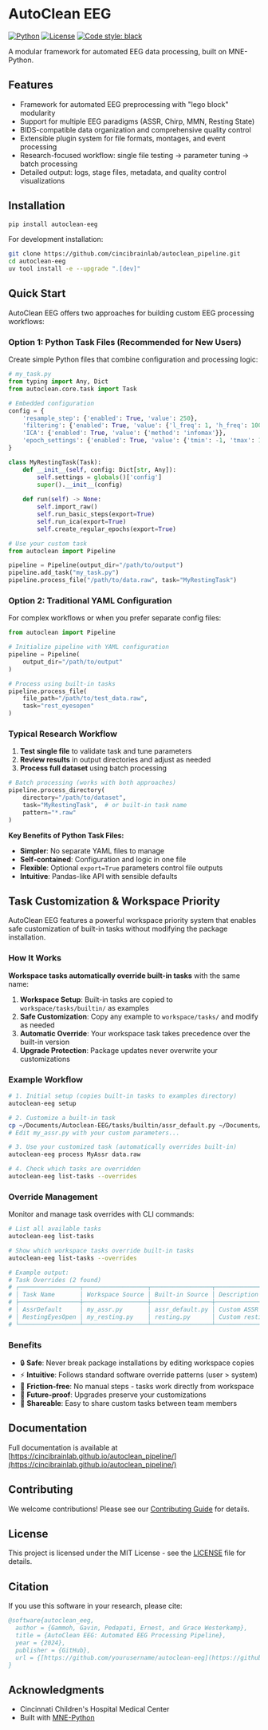 # AutoClean EEG

[![Python](https://img.shields.io/badge/python-3.10%2B-blue.svg)](https://www.python.org/downloads/)
[![License](https://img.shields.io/badge/license-MIT-green.svg)](LICENSE)
[![Code style: black](https://img.shields.io/badge/code%20style-black-000000.svg)](https://github.com/psf/black)

A modular framework for automated EEG data processing, built on MNE-Python.

## Features

- Framework for automated EEG preprocessing with "lego block" modularity
- Support for multiple EEG paradigms (ASSR, Chirp, MMN, Resting State) 
- BIDS-compatible data organization and comprehensive quality control
- Extensible plugin system for file formats, montages, and event processing
- Research-focused workflow: single file testing → parameter tuning → batch processing
- Detailed output: logs, stage files, metadata, and quality control visualizations

## Installation

```bash
pip install autoclean-eeg
```

For development installation:

```bash
git clone https://github.com/cincibrainlab/autoclean_pipeline.git
cd autoclean-eeg
uv tool install -e --upgrade ".[dev]"
```

## Quick Start

AutoClean EEG offers two approaches for building custom EEG processing workflows:

### Option 1: Python Task Files (Recommended for New Users)

Create simple Python files that combine configuration and processing logic:

```python
# my_task.py
from typing import Any, Dict
from autoclean.core.task import Task

# Embedded configuration
config = {
    'resample_step': {'enabled': True, 'value': 250},
    'filtering': {'enabled': True, 'value': {'l_freq': 1, 'h_freq': 100}},
    'ICA': {'enabled': True, 'value': {'method': 'infomax'}},
    'epoch_settings': {'enabled': True, 'value': {'tmin': -1, 'tmax': 1}}
}

class MyRestingTask(Task):
    def __init__(self, config: Dict[str, Any]):
        self.settings = globals()['config']
        super().__init__(config)
    
    def run(self) -> None:
        self.import_raw()
        self.run_basic_steps(export=True)
        self.run_ica(export=True)
        self.create_regular_epochs(export=True)
```

```python
# Use your custom task
from autoclean import Pipeline

pipeline = Pipeline(output_dir="/path/to/output")
pipeline.add_task("my_task.py")
pipeline.process_file("/path/to/data.raw", task="MyRestingTask")
```

### Option 2: Traditional YAML Configuration

For complex workflows or when you prefer separate config files:

```python
from autoclean import Pipeline

# Initialize pipeline with YAML configuration
pipeline = Pipeline(
    output_dir="/path/to/output"
)

# Process using built-in tasks
pipeline.process_file(
    file_path="/path/to/test_data.raw", 
    task="rest_eyesopen"
)
```

### Typical Research Workflow

1. **Test single file** to validate task and tune parameters
2. **Review results** in output directories and adjust as needed  
3. **Process full dataset** using batch processing

```python
# Batch processing (works with both approaches)
pipeline.process_directory(
    directory="/path/to/dataset",
    task="MyRestingTask",  # or built-in task name
    pattern="*.raw"
)
```

**Key Benefits of Python Task Files:**
- **Simpler**: No separate YAML files to manage
- **Self-contained**: Configuration and logic in one file
- **Flexible**: Optional `export=True` parameters control file outputs
- **Intuitive**: Pandas-like API with sensible defaults

## Task Customization & Workspace Priority

AutoClean EEG features a powerful workspace priority system that enables safe customization of built-in tasks without modifying the package installation.

### How It Works

**Workspace tasks automatically override built-in tasks** with the same name:

1. **Workspace Setup**: Built-in tasks are copied to `workspace/tasks/builtin/` as examples
2. **Safe Customization**: Copy any example to `workspace/tasks/` and modify as needed
3. **Automatic Override**: Your workspace task takes precedence over the built-in version
4. **Upgrade Protection**: Package updates never overwrite your customizations

### Example Workflow

```bash
# 1. Initial setup (copies built-in tasks to examples directory)
autoclean-eeg setup

# 2. Customize a built-in task
cp ~/Documents/Autoclean-EEG/tasks/builtin/assr_default.py ~/Documents/Autoclean-EEG/tasks/my_assr.py
# Edit my_assr.py with your custom parameters...

# 3. Use your customized task (automatically overrides built-in)
autoclean-eeg process MyAssr data.raw

# 4. Check which tasks are overridden
autoclean-eeg list-tasks --overrides
```

### Override Management

Monitor and manage task overrides with CLI commands:

```bash
# List all available tasks
autoclean-eeg list-tasks

# Show which workspace tasks override built-in tasks  
autoclean-eeg list-tasks --overrides

# Example output:
# Task Overrides (2 found)
# ┌─────────────────┬──────────────────┬─────────────────┬─────────────────────┐
# │ Task Name       │ Workspace Source │ Built-in Source │ Description         │
# ├─────────────────┼──────────────────┼─────────────────┼─────────────────────┤
# │ AssrDefault     │ my_assr.py       │ assr_default.py │ Custom ASSR task    │
# │ RestingEyesOpen │ my_resting.py    │ resting.py      │ Custom resting task │ 
# └─────────────────┴──────────────────┴─────────────────┴─────────────────────┘
```

### Benefits

- 🔒 **Safe**: Never break package installations by editing workspace copies
- ⚡ **Intuitive**: Follows standard software override patterns (user > system)  
- 🎯 **Friction-free**: No manual steps - tasks work directly from workspace
- 🔄 **Future-proof**: Upgrades preserve your customizations
- 👥 **Shareable**: Easy to share custom tasks between team members

## Documentation

Full documentation is available at [https://cincibrainlab.github.io/autoclean_pipeline/](https://cincibrainlab.github.io/autoclean_pipeline/)

## Contributing

We welcome contributions! Please see our [Contributing Guide](CONTRIBUTING.md) for details.

## License

This project is licensed under the MIT License - see the [LICENSE](LICENSE) file for details.

## Citation

If you use this software in your research, please cite:

```bibtex
@software{autoclean_eeg,
  author = {Gammoh, Gavin, Pedapati, Ernest, and Grace Westerkamp},
  title = {AutoClean EEG: Automated EEG Processing Pipeline},
  year = {2024},
  publisher = {GitHub},
  url = {[https://github.com/yourusername/autoclean-eeg](https://github.com/cincibrainlab/autoclean_pipeline/)}
}
```

## Acknowledgments

- Cincinnati Children's Hospital Medical Center
- Built with [MNE-Python](https://mne.tools/)
